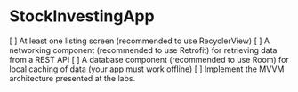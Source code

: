 # StockInvestingApp

[ ] At least one listing screen (recommended to use RecyclerView)
[ ] A networking component (recommended to use Retrofit) for retrieving data from a REST API
[ ] A database component (recommended to use Room) for local caching of data (your app must work offline)
[ ] Implement the MVVM architecture presented at the labs.
